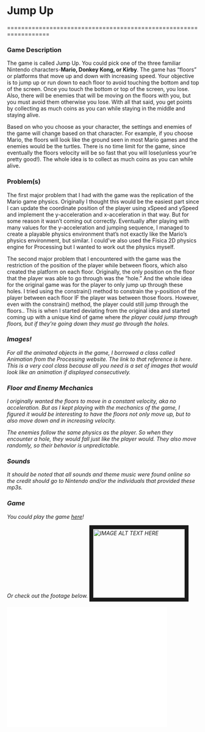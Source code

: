 # Jump Up 
==================================================================


### Game Description
The game is called Jump Up. You could pick one of the three familiar Nintendo characters-<strong>Mario, Donkey Kong, or Kirby</strong>. The game has “floors” or platforms that move up and down with increasing speed. Your objective is to jump up or run down to each floor to avoid touching the bottom and top of the screen. Once you touch the bottom or top of the screen, you lose. Also, there will be enemies that will be moving on the floors with you, but you must avoid them otherwise you lose. With all that said, you get points by collecting as much coins as you can while staying in the middle and staying alive.

Based on who you choose as your character, the settings and enemies of the game will change based on that character. For example, if you choose Mario, the floors will look like the ground seen in most Mario games and the enemies would be the turtles. There is no time limit for the game, since eventually the floors velocity will be so fast that you will lose(unless your’re pretty good!). The whole idea is to collect as much coins as you can while alive.


### Problem(s)
The first major problem that I had with the game was the replication of the Mario game physics. Originally I thought this would be the easiest part since I can update the coordinate position of the player using xSpeed and ySpeed and implement the y-acceleration and x-acceleration in that way. But for some reason it wasn’t coming out correctly. Eventually after playing with many values for the y-acceleration and jumping sequence, I managed to create a playable physics environment that’s not exactly like the Mario’s physics environment, but similar. I could've also used the Fisica 2D physics engine for Processing but I wanted to work out the physics myself.

The second major problem that I encountered with the game was the restriction of the  position of the player while between floors, which also created the platform on each floor. Originally, the only position on the floor that the player was able to go through was the “hole.” And the whole idea for the original game was for the player to only jump up through these holes. I tried using the constrain() method to constrain the y-position of the player between each floor IF the player was between those floors. However, even with the constrain() method, the player could still jump through the floors.. This is when I started deviating from the original idea and started coming up with a unique kind of game where <em>the player could jump through floors, but if they’re going down they must go through the holes.

### Images!
For all the animated objects in the game, I borrowed a class called Animation from the Processing website. The link to that reference is here. This is a very cool class because all you need is a set of images that would look like an animation if displayed consecutively.



### Floor and Enemy Mechanics
I originally wanted the floors to move in a constant velocity, aka no acceleration. But as I kept playing with the mechanics of the game, I figured it would be interesting to have the floors not only move up, but to also move down and in increasing velocity.

The enemies follow the same physics as the player. So when they encounter a hole, they would fall just like the player would. They also move randomly, so their behavior is unpredictable. 

### Sounds
It should be noted that all sounds and theme music were found online so the credit should go to Nintendo and/or the individuals that provided these mp3s.

### Game
You could play the game [here](http://chrisjimenez.github.io/JumpUp/)!

Or check out the footage below.
<a href="http://www.youtube.com/watch?feature=player_embedded&v=MUOyrIigiyI
" target="_blank"><img src="http://img.youtube.com/vi/MUOyrIigiyI/0.jpg" 
alt="IMAGE ALT TEXT HERE" width="240" height="180" border="10" /></a>


<iframe width="420" height="315" src="//www.youtube.com/embed/MUOyrIigiyI" frameborder="0" allowfullscreen></iframe>
